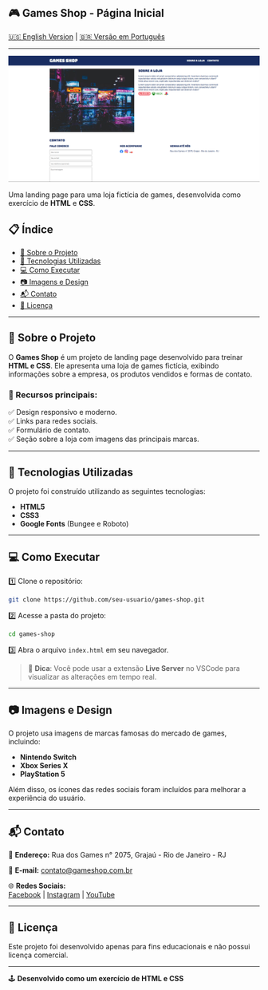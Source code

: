 ## 🎮 Games Shop - Página Inicial  

[🇺🇸 English Version](https://github.com/gabrielcamarate/site_gamesshop/README.md) | [🇧🇷 Versão em Português]([#-games-shop---página-inicial](https://github.com/gabrielcamarate/site_gamesshop/PT-BR-README.md))

---

![Games Shop](images/previw.png)  

Uma landing page para uma loja fictícia de games, desenvolvida como exercício de **HTML** e **CSS**.  

## 📋 Índice  

- [📌 Sobre o Projeto](#-sobre-o-projeto)  
- [🚀 Tecnologias Utilizadas](#-tecnologias-utilizadas)  
- [💻 Como Executar](#-como-executar)  
- [📷 Imagens e Design](#-imagens-e-design)  
- [📬 Contato](#-contato)  
- [📜 Licença](#-licença)  

---

## 📌 Sobre o Projeto  

O **Games Shop** é um projeto de landing page desenvolvido para treinar **HTML e CSS**. Ele apresenta uma loja de games fictícia, exibindo informações sobre a empresa, os produtos vendidos e formas de contato.  

### 🔹 Recursos principais:  

✅ Design responsivo e moderno.  
✅ Links para redes sociais.  
✅ Formulário de contato.  
✅ Seção sobre a loja com imagens das principais marcas.  

---

## 🚀 Tecnologias Utilizadas  

O projeto foi construído utilizando as seguintes tecnologias:  

- **HTML5**  
- **CSS3**  
- **Google Fonts** (Bungee e Roboto)  

---

## 💻 Como Executar  

1️⃣ Clone o repositório:  
```bash
git clone https://github.com/seu-usuario/games-shop.git
```
2️⃣ Acesse a pasta do projeto:  
```bash
cd games-shop
```
3️⃣ Abra o arquivo `index.html` em seu navegador.  

> 📌 **Dica**: Você pode usar a extensão **Live Server** no VSCode para visualizar as alterações em tempo real.  

---

## 📷 Imagens e Design  

O projeto usa imagens de marcas famosas do mercado de games, incluindo:  

- **Nintendo Switch**  
- **Xbox Series X**  
- **PlayStation 5**  

Além disso, os ícones das redes sociais foram incluídos para melhorar a experiência do usuário.  

---

## 📬 Contato  

📍 **Endereço:** Rua dos Games n° 2075, Grajaú - Rio de Janeiro - RJ  

📧 **E-mail:** contato@gameshop.com.br  

🌐 **Redes Sociais:**  
[Facebook](#) | [Instagram](#) | [YouTube](#)  

---

## 📜 Licença  

Este projeto foi desenvolvido apenas para fins educacionais e não possui licença comercial.  

---

🕹️ **Desenvolvido como um exercício de HTML e CSS**  
